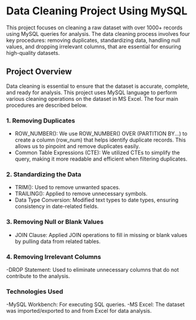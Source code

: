 # Data Cleaning Project Using MySQL 

This project focuses on cleaning a raw dataset with over 1000+ records using MySQL queries for analysis. The data cleaning process involves four key procedures: removing duplicates, standardizing data, handling null values, and dropping irrelevant columns, that are essential for ensuring high-quality datasets.

## Project Overview

Data cleaning is essential to ensure that the dataset is accurate, complete, and ready for analysis. This project uses MySQL language to perform various cleaning operations on the dataset in MS Excel. The four main procedures are described below.

### 1. Removing Duplicates

- ROW_NUMBER(): We use ROW_NUMBER() OVER (PARTITION BY...) to create a column (row_num) that helps identify duplicate records. This allows us to pinpoint and remove duplicates easily.
- Common Table Expressions (CTE): We utilized CTEs to simplify the query, making it more readable and efficient when filtering duplicates.

### 2.  Standardizing the Data

- TRIM(): Used to remove unwanted spaces.
- TRAILING(): Applied to remove unnecessary symbols.
- Data Type Conversion: Modified text types to date types, ensuring consistency in date-related fields.

### 3. Removing Null or Blank Values

- JOIN Clause: Applied JOIN operations to fill in missing or blank values by pulling data from related tables.

### 4. Removing Irrelevant Columns

-DROP Statement: Used to eliminate unnecessary columns that do not contribute to the analysis.

### Technologies Used

-MySQL Workbench: For executing SQL queries.
-MS Excel: The dataset was imported/exported to and from Excel for data analysis.
